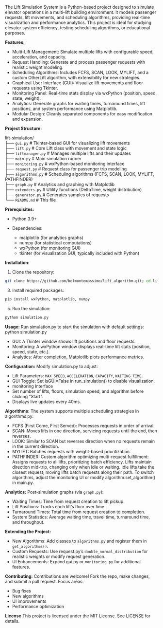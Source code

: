 The Lift Simulation System is a Python-based project designed to simulate elevator operations in a multi-lift building environment. It models passenger requests, lift movements, and scheduling algorithms, providing real-time visualization and performance analytics. This project is ideal for studying elevator system efficiency, testing scheduling algorithms, or educational purposes.

**Features:**
- Multi-Lift Management: Simulate multiple lifts with configurable speed, acceleration, and capacity.
- Request Handling: Generate and process passenger requests with realistic weight modeling.
- Scheduling Algorithms: Includes FCFS, SCAN, LOOK, MYLIFT, and a custom OtherLift algorithm, with extensibility for new strategies.
- Graphical User Interface (GUI): Visualize lift movements and floor requests using Tkinter.
- Monitoring Panel: Real-time stats display via wxPython (position, speed, state, weight).
- Analytics: Generate graphs for waiting times, turnaround times, lift positions, and system performance using Matplotlib.
- Modular Design: Cleanly separated components for easy modification and expansion.

**Project Structure:**

lift-simulation/  
├── `gui.py`              # Tkinter-based GUI for visualizing lift movements  
├── `lift.py`             # Core Lift class with movement and state logic  
├── `liftmanager.py`      # Manages multiple lifts and their updates  
├── `main.py`             # Main simulation runner  
├── `monitoring.py`       # wxPython-based monitoring interface  
├── `request.py`          # Request class for passenger trip modeling  
├── `algorithms.py`       # Scheduling algorithms (FCFS, SCAN, LOOK, MYLIFT, PATHFINDER)  
├── `graph.py`            # Analytics and graphing with Matplotlib  
├── `extenders.py`        # Utility functions (DeltaTime, weight distribution)  
├── `generator.py`        # Generates samples of requests  
└── `README.md`           # This file  

**Prerequisites:**
- Python 3.9+

- Dependencies:
    - matplotlib (for analytics graphs)
    - numpy (for statistical computations)
    - wxPython (for monitoring GUI)
    - tkinter (for visualization GUI, typically included with Python)

**Installation:**
1. Clone the repository:
```sh
git clone https://github.com/belmontemassimo/lift_algorithm.git; cd lift_algorithm
```
3. Install required packages:
```sh
pip install wxPython, matplotlib, numpy
```
5. Run the simulation:
```sh
python simulation.py
```


**Usage:**
Run simulation.py to start the simulation with default settings:
python simulation.py

- GUI: A Tkinter window shows lift positions and floor requests.
- Monitoring: A wxPython window displays real-time lift stats (position, speed, state, etc.).
- Analytics: After completion, Matplotlib plots performance metrics.


**Configuration:**
Modify simulation.py to adjust:
- Lift Parameters: `MAX_SPEED`, `ACCELERATION`, `CAPACITY`, `WAITING_TIME`.
- GUI Toggle: Set isGUI=False in run_simulation() to disable visualization.
- monitoring Interface
- Set number of lifts, floors, simulation speed, and algorithm before clicking "Start".
- Displays live updates every 40ms.

**Algorithms:**
The system supports multiple scheduling strategies in algorithms.py:
- FCFS (First Come, First Served): Processes requests in order of arrival.
- SCAN: Moves lifts in one direction, servicing requests until the end, then reverses.
- LOOK: Similar to SCAN but reverses direction when no requests remain in the current direction.
- MYLIFT: Batches requests with weight-based prioritization.
- PATHFINDER: Custom algorithm optimizing multi-request fulfillment:
Assigns requests to all lifts, prioritizing batch efficiency.
Lifts maintain direction mid-trip, changing only when idle or waiting.
Idle lifts take the closest request; moving lifts batch requests along their path.
To switch algorithms, adjust the monitoring UI or modify algorithm.set_algorithm() in main.py.

**Analytics:**
Post-simulation graphs (via `graph.py`):

- Waiting Times: Time from request creation to lift pickup.
- Lift Positions: Tracks each lift’s floor over time.
- Turnaround Times: Total time from request creation to completion.
- System Statistics: Average waiting time, travel time, turnaround time, and throughput.

**Extending the Project:**
- New Algorithms: Add classes to `algorithms.py` and register them in `get_algorithms()`.
- Custom Requests: Use request.py’s `double_normal_distribution` for realistic weights or modify request generation.
- UI Enhancements: Expand gui.py or `monitoring.py` for additional features.


**Contributing:**
Contributions are welcome! Fork the repo, make changes, and submit a pull request. Focus areas:
- Bug fixes
- New algorithms
- UI improvements
- Performance optimization

**License**
This project is licensed under the MIT License. See LICENSE for details.
